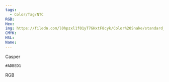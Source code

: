 ```yaml
---
tags:
  - Color/Tag/NTC
RGB:
Hex:
img: https://filedn.com/l0hpzxl1f01yT7GHxtF8cyk/Color%20Snake/standard_csv_to_svg/%23/ADBED1.svg
CMYK:
HSL:
Name:
---
```

Casper
```palette
#ADBED1
```
RGB

